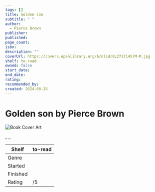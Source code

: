 ```yaml
---
tags: []
title: Golden son
subtitle: " "
author:
  - Pierce Brown
publisher:
published:
page_count:
isbn:
description: ""
coverUrl: https://covers.openlibrary.org/b/olid/OL27171457M-M.jpg
shelf: to-read
owned: false
start_date:
end_date:
rating:
recommended_by:
created: 2024-08-28
---
```


# Golden son by Pierce Brown

![Book Cover Art](https://covers.openlibrary.org/b/olid/OL27171457M-M.jpg)

_ _

| Shelf | to-read |
| --- | --- |
| Genre |  |
| Started |  |
| Finished |  |
| Rating | /5 |

